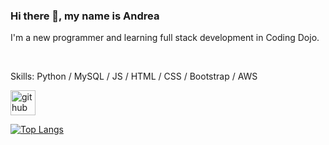 ### Hi there 👋, my name is Andrea

I'm a new programmer and learning full stack development in Coding Dojo.

<br/>




Skills: Python / MySQL / JS / HTML / CSS / Bootstrap / AWS

[<img src='https://cdn.jsdelivr.net/npm/simple-icons@3.0.1/icons/github.svg' alt='github' height='40'>](https://github.com/andreachou)  

[![Top Langs](https://github-readme-stats.vercel.app/api/top-langs/?username=andreachou)](https://github.com/anuraghazra/github-readme-stats)

